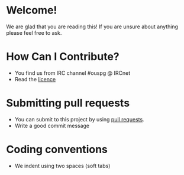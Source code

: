 # Welcome!
We are glad that you are reading this! If you are unsure about anything please feel free to ask.

# How Can I Contribute?

* You find us from IRC channel #ouspg @ IRCnet
* Read the [licence](https://github.com/ouspg/libfuzzerfication/blob/master/LICENSE)

# Submitting pull requests

* You can submit to this project by using [pull requests](https://help.github.com/articles/using-pull-requests/).
* Write a good commit message

# Coding conventions
* We indent using two spaces (soft tabs)
